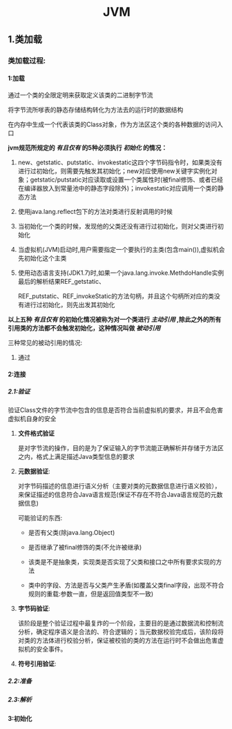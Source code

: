 <h1 align = "center">
    JVM
</h1>

## 1.类加载

### 类加载过程:

#### 1:加载

通过一个类的全限定明来获取定义该类的二进制字节流

将字节流所嗲表的静态存储结构转化为方法去的运行时的数据结构

在内存中生成一个代表该类的Class对象，作为方法区这个类的各种数据的访问入口

**jvm规范所规定的  *有且仅有*  的5种必须执行  *初始化*  的情况：**

1. new、getstatic、putstatic、invokestatic这四个字节码指令时，如果类没有进行过初始化，则需要先触发其初始化；new对应使用new关键字实例化对象；getstatic/putstatic对应读取或设置一个类属性时(被final修饰、或者已经在编译器放入到常量池中的静态字段除外)；invokestatic对应调用一个类的静态方法

2. 使用java.lang.reflect包下的方法对类进行反射调用的时候

3. 当初始化一个类的时候，发现他的父类还没有进行过初始化，则对父类进行初始化

4. 当虚拟机(JVM)启动时,用户需要指定一个要执行的主类(包含main()),虚拟机会先初始化这个主类

5. 使用动态语言支持(JDK1.7)时,如果一个java.lang.invoke.MethdoHandle实例最后的解析结果REF_getstatic、

   REF_putstatic、REF_invokeStatic的方法句柄，并且这个句柄所对应的类没有进行过初始化，则先出发其初始化

**以上五种   *有且仅有*   的初始化情况被称为对一个类进行  *主动引用*  ,除此之外的所有引用类的方法都不会触发初始化，这种情况叫做   *被动引用***

三种常见的被动引用的情况:

1. 通过

#### 2:连接

##### 	2.1:**验证**

验证Class文件的字节流中包含的信息是否符合当前虚拟机的要求，并且不会危害虚拟机自身的安全

1. **文件格式验证**

   是对字节流的操作，目的是为了保证输入的字节流能正确解析并存储于方法区之内，格式上满足描述Java类型信息的要求

2. **元数据验证**:

   对字节码描述的信息进行语义分析（主要对类的元数据信息进行语义校验），来保证描述的信息符合Java语言规范(保证不存在不符合Java语言规范的元数据信息)

   可能验证的东西:

   - 是否有父类(除java.lang.Object)

   - 是否继承了被final修饰的类(不允许被继承)

   - 该类是不是抽象类，实现类是否实现了父类和接口之中所有要求实现的方法

   - 类中的字段、方法是否与父类产生矛盾(如覆盖父类final字段，出现不符合规则的重载:参数一直，但是返回值类型不一致)

3. **字节码验证**:

   该阶段是整个验证过程中最复炸的一个阶段，主要目的是通过数据流和控制流分析，确定程序语义是合法的、符合逻辑的；当元数据校验完成后，该阶段将对类的方法体进行校验分析，保证被校验的类的方法在运行时不会做出危害虚拟机的安全事件。

4. **符号引用验证**:

##### 	2.2:**准备**

##### 	2.3:**解析**

#### 3:初始化


